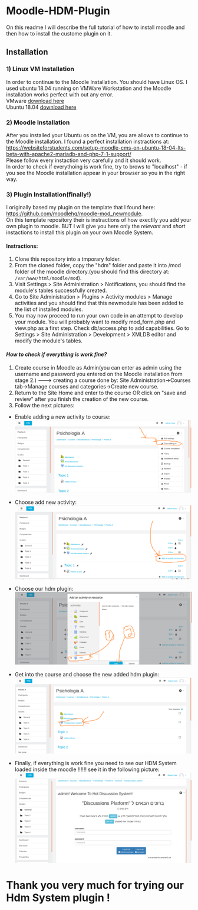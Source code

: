 # Moodle-HDM-Plugin
On this readme I will describe the full tutorial of how to install moodle and then how to install the custome plugin on it.

## Installation

### 1) Linux VM Installation
In order to continue to the Moodle Installation. You should have Linux OS.
I used ubuntu 18.04 running on VMWare Workstation and the Moodle installation works perfect with out any error.  
VMware [download here](https://www.vmware.com/products/workstation-pro/workstation-pro-evaluation.html)  
Ubuntu 18.04 [download here](https://www.ubuntu.com/download/desktop/thank-you?country=IL&version=18.04.1&architecture=amd64)


### 2) Moodle Installation
After you installed your Ubuntu os on the VM, you are allows to continue to the Moodle installation.
I found a perfect installation instractions at: https://websiteforstudents.com/setup-moodle-cms-on-ubuntu-18-04-lts-beta-with-apache2-mariadb-and-php-7-1-support/  
Please follow every instaction very carefully and it should work.   
In order to check if everythoing is work fine, try to brows to "localhost" - if you see the Moodle installation appear in your browser so you in the right way.

### 3) Plugin Installation(finally!)
I originally based my plugin on the template that I found here: https://github.com/moodlehq/moodle-mod_newmodule.  
On this template repository their is instractions of how exectlly you add your own plugin to moodle. BUT I will give you here only the *relevant* and *short* instactions to install this plugin on your own Moodle System.

#### Instractions:
1. Clone this repository into a tmporary folder.
2. From the cloned folder, copy the "hdm" folder and paste it into /mod folder of the moodle directory.(you should find this directory at: `/var/www/html/moodle/mod`).  
3. Visit Settings > Site Administration > Notifications, you should find the module's tables successfully created.    
4. Go to Site Administration > Plugins > Activity modules > Manage activities and you should find that this newmodule has been added to the list of installed modules.  
5. You may now proceed to run your own code in an attempt to develop your module. You will probably want to modify mod_form.php and view.php as a first step. Check db/access.php to add capabilities. Go to Settings > Site Administration > Development > XMLDB editor and modify the module's tables.

#### *How to check if everything is work fine?*
1. Create course in Moodle as Admin(you can enter as admin using the username and password you entered on the Moodle installation from stage 2.) ---> creating a course done by: Site Administration->Courses tab->Manage courses and categories->Create new course.  
2. Return to the Site Home and enter to the course OR click on "save and review" after you finish the creation of the new course.
3. Follow the next pictures:  
* Enable adding a new activity to course:  
![alt text](https://github.com/barakmen/Moodle-HDM-Plugin/blob/master/plugin-turn%20on%20editing%20course.png "Enable adding a new activity to course")  

* Choose add new activity:
![alt text](https://github.com/barakmen/Moodle-HDM-Plugin/blob/master/plugin-add%20activity.png "Choose add new activity")  

* Choose our hdm plugin:
![alt text](https://github.com/barakmen/Moodle-HDM-Plugin/blob/master/plugin-add%20hdm%20plugin.png "Choose our hdm plugin")  

* Get into the course and choose the new added hdm plugin:
![alt text](https://github.com/barakmen/Moodle-HDM-Plugin/blob/master/plugin-choose%20the%20added%20plugin.png "Get into the course and choose the new added hdm plugin")

* Finally, if everything is work fine you need to see our HDM System loaded inside the moodle !!!!!! see it in the following picture:
![alt text](https://github.com/barakmen/Moodle-HDM-Plugin/blob/master/plugin.png "If you see this its means that everithing work good !")




# Thank you very much for trying our Hdm System plugin ! 
